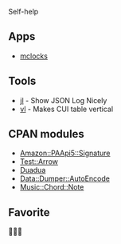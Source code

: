 Self-help

## Apps

* [mclocks](https://github.com/bayashi/mclocks "Multiple timezones clock")

## Tools

* [jl](https://metacpan.org/pod/distribution/App-jl/script/jl "Show JSON Log Nicely") - Show JSON Log Nicely
* [vl](https://metacpan.org/pod/distribution/App-vl/script/vl "Makes CUI table vertical") - Makes CUI table vertical

## CPAN modules

* [Amazon::PAApi5::Signature](https://metacpan.org/pod/Amazon::PAApi5::Signature "Amazon Product Advertising API(PA-API) 5.0 Helper")
* [Test::Arrow](https://metacpan.org/pod/Test::Arrow "Object-Oriented testing library")
* [Duadua](https://metacpan.org/pod/Duadua "Detect User-Agent, do up again!")
* [Data::Dumper::AutoEncode](https://metacpan.org/pod/Data::Dumper::AutoEncode "Dump with recursive encoding")
* [Music::Chord::Note](https://metacpan.org/pod/Music::Chord::Note "get Chord Tone List from Chord Name")

## Favorite

🍜🍛🍺
